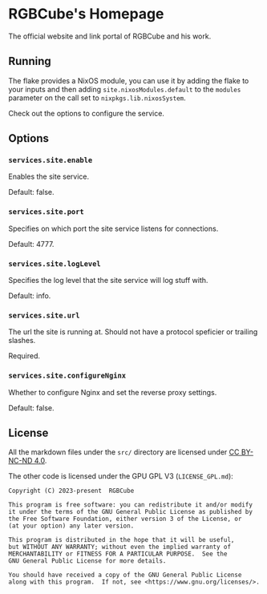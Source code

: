 # RGBCube's Homepage

The official website and link portal of RGBCube and his work.

## Running

The flake provides a NixOS module, you can use it by adding the flake to your
inputs and then adding `site.nixosModules.default` to the `modules` parameter
on the call set to `nixpkgs.lib.nixosSystem`.

Check out the options to configure the service.

## Options

### `services.site.enable`

Enables the site service.

Default: false.

### `services.site.port`

Specifies on which port the site service listens for connections.

Default: 4777.

### `services.site.logLevel`

Specifies the log level that the site service will log stuff with.

Default: info.

### `services.site.url`

The url the site is running at.
Should not have a protocol speficier or trailing slashes.

Required.

### `services.site.configureNginx`

Whether to configure Nginx and set the reverse proxy settings.

Default: false.

## License

All the markdown files under the `src/` directory are licensed
under [CC BY-NC-ND 4.0](https://creativecommons.org/licenses/by-nc-nd/4.0/).

The other code is licensed under the GPU GPL V3 (`LICENSE_GPL.md`):

```
Copyright (C) 2023-present  RGBCube

This program is free software: you can redistribute it and/or modify
it under the terms of the GNU General Public License as published by
the Free Software Foundation, either version 3 of the License, or
(at your option) any later version.

This program is distributed in the hope that it will be useful,
but WITHOUT ANY WARRANTY; without even the implied warranty of
MERCHANTABILITY or FITNESS FOR A PARTICULAR PURPOSE.  See the
GNU General Public License for more details.

You should have received a copy of the GNU General Public License
along with this program.  If not, see <https://www.gnu.org/licenses/>.
```
